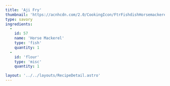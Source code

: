 ```yaml
---
title: 'Aji Fry'
thumbnail: 'https://acnhcdn.com/2.0/CookingIcon/FtrFishdishHorsemackereCropped.png'
type: savory
ingredients:
  -
    id: 57
    name: 'Horse Mackerel'
    type: 'fish'
    quantity: 1
  -
    id: 'flour'
    type: 'misc'
    quantity: 1

layout: '../../layouts/RecipeDetail.astro'
---
```

